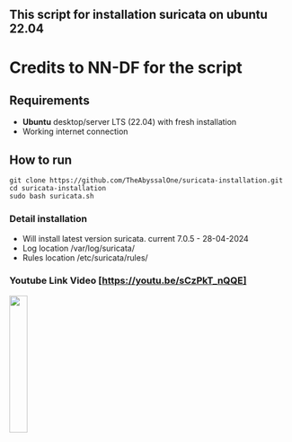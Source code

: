 ## This script for installation suricata on ubuntu 22.04
# Credits to NN-DF for the script
## Requirements
- **Ubuntu** desktop/server LTS (22.04) with fresh installation
- Working internet connection

## How to run
```
git clone https://github.com/TheAbyssalOne/suricata-installation.git
cd suricata-installation
sudo bash suricata.sh
```

### Detail installation
- Will install latest version suricata. current 7.0.5 - 28-04-2024
- Log location /var/log/suricata/
- Rules location /etc/suricata/rules/

### Youtube Link Video [https://youtu.be/sCzPkT_nQQE]
[<img src="https://img.youtube.com/vi/sCzPkT_nQQE/0.jpg" width="25%">](https://www.youtube.com/watch?v=sCzPkT_nQQE)
